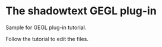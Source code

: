 The shadowtext GEGL plug-in
===========================


Sample for GEGL plug-in tutorial.

Follow the tutorial to edit the files.

